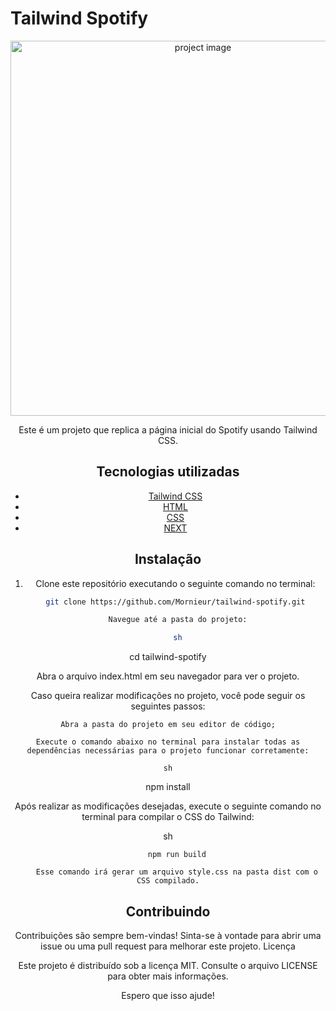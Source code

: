 # Tailwind Spotify

<div align='center'>
          <img src="/spotify-clone.png" alt='project image' width='600'  />
        <div/>

Este é um projeto que replica a página inicial do Spotify usando Tailwind CSS.

## Tecnologias utilizadas

- [Tailwind CSS](https://tailwindcss.com/)
- [HTML](https://html.com/)
- [CSS](https://css.com/)
- [NEXT](https://next.com/)

## Instalação

1. Clone este repositório executando o seguinte comando no terminal:

   ```sh
   git clone https://github.com/Mornieur/tailwind-spotify.git

    Navegue até a pasta do projeto:

    sh
   ```

cd tailwind-spotify

Abra o arquivo index.html em seu navegador para ver o projeto.

Caso queira realizar modificações no projeto, você pode seguir os seguintes passos:

    Abra a pasta do projeto em seu editor de código;

    Execute o comando abaixo no terminal para instalar todas as dependências necessárias para o projeto funcionar corretamente:

    sh

npm install

Após realizar as modificações desejadas, execute o seguinte comando no terminal para compilar o CSS do Tailwind:

sh

        npm run build

        Esse comando irá gerar um arquivo style.css na pasta dist com o CSS compilado.

## Contribuindo

Contribuições são sempre bem-vindas! Sinta-se à vontade para abrir uma issue ou uma pull request para melhorar este projeto.
Licença

Este projeto é distribuído sob a licença MIT. Consulte o arquivo LICENSE para obter mais informações.

Espero que isso ajude!
